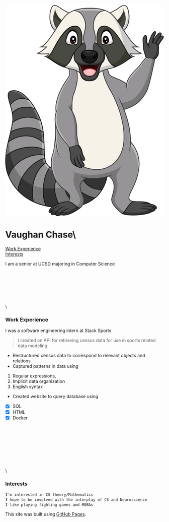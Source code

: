 ![Image](Raccoon1.jpg)
# **Vaughan Chase**\
[Work Experience](#workexperience)\
[Interests](#interests)

I am a senior at UCSD majoring in Computer Science
\
\
\
\
\
\
\
\
\





### Work Experience
I was a software engineering intern at Stack Sports 

>I created an API for retrieving census data for use in sports related data modeling
- Restructured census data to correspond to relevant objects and relations
- Captured patterns in data using 
1. Regular expressions, 
2. Implicit data organization
3. English syntax
- Created website to query database using
- [x] SQL
- [x] HTML
- [x] Docker 

\
\
\
\
\
\
\
\
\

### Interests
```
I'm interested in CS theory/Mathematics
I hope to be involved with the interplay of CS and Neuroscience
I like playing fighting games and MOBAs
```

This site was built using [GitHub Pages](https://pages.github.com/).


